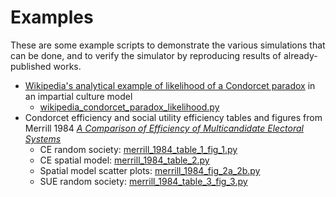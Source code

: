 # Examples

These are some example scripts to demonstrate the various simulations that can be done, and to verify the simulator by reproducing results of already-published works.

- [Wikipedia's analytical example of likelihood of a Condorcet paradox](https://en.wikipedia.org/wiki/Condorcet_paradox#Impartial_culture_model) in an impartial culture model
  - [wikipedia_condorcet_paradox_likelihood.py](wikipedia_condorcet_paradox_likelihood.py)
- Condorcet efficiency and social utility efficiency tables and figures from Merrill 1984 *[A Comparison of Efficiency of Multicandidate Electoral Systems](https://www.jstor.org/stable/2110786)*
  - CE random society: [merrill_1984_table_1_fig_1.py](merrill_1984_table_1_fig_1.py)
  - CE spatial model: [merrill_1984_table_2.py](merrill_1984_table_2.py)
  - Spatial model scatter plots: [merrill_1984_fig_2a_2b.py](merrill_1984_fig_2a_2b.py)
  - SUE random society: [merrill_1984_table_3_fig_3.py](merrill_1984_table_3_fig_3.py)
